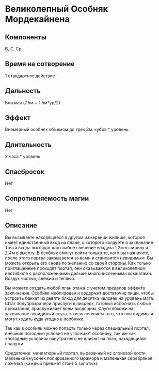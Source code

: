 # Великолепный Особняк Мордекайнена

## Компоненты
В, С, Ср

## Время на сотворение
1 стандартное действие

## Дальность
Близкая (7.5м + 1.5м*ур/2)

## Эффект
Внемерный особняк объемом до трех 3м. кубов * уровень

## Длительность
2 часа * уровень

## Спасбросок
Нет

## Сопротивляемость магии
Нет

## Описание
Вы вызываете находящееся в другом измерении жилище, которое имеет единственный вход на плане, с которого колдуете я заклинание. Точка входа выглядит как слабое свечение воздуха 1,2м в ширину и 2.4м в высоту. В особняк смогут войти только те, кого вы назначите, после этого портал закрывается за вами и становится невидимым. Вы можете открыть его снова по желанию со своей стороны. Как только приглашенные проходят портал, они оказываются в великолепном вестибюле с расположенными дальше многочисленными комнатами. Воздух чистый, свежий и теплый.

Вы можете создать любой план этажа с учетом пределов эффекта заклинания. Особняк меблирован и содержит достаточно пищи, чтобы устроить банкет из девяти блюд для десятка человек на уровень мага. Штат полупрозрачной прислуги в ливреях, готовый исполнить любые приказания, прислуживает всем входящим. Слуги похожи на заклинание невидимый слуга, за исключением того, что они видимы и могут ходить куда угодно в особняке.

Так как в особняк можно попасть только через специальный портал, внешние погодные условия не угрожают особняку, так же как «погодные условия» изнутри него не влияют на план, находящийся снаружи.

Средоточие: миниатюрный портал, вырезанный из слоновой кости, маленький кусочек полированного мрамора и маленькая серебряная ложечка (каждый предмет стоит 5 золотых).